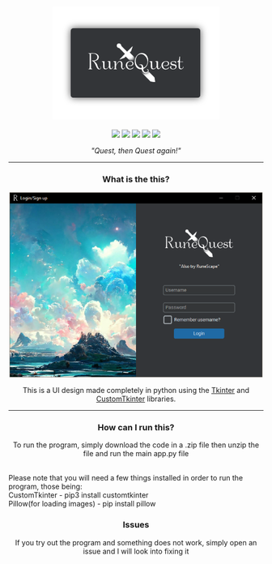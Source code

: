 <p align="center">
  <img src="github-assets/banner.png" />

  <br>
  <br>

  <!-- <img src="https://img.shields.io/badge/json-5E5C5C?style=for-the-badge&logo=json&logoColor=white" /> -->
  <img src="https://img.shields.io/badge/Python-FFD43B?style=for-the-badge&logo=python&logoColor=blue" />
  <img src="https://img.shields.io/badge/Windows-0078D6?style=for-the-badge&logo=windows&logoColor=white" />
  <img src="https://img.shields.io/badge/VSCode-0078D4?style=for-the-badge&logo=visual%20studio%20code&logoColor=white" />
  <img src="https://img.shields.io/github/issues-pr/ThatTakashi/Cyber-Runners?style=for-the-badge"/>
  <img src="https://img.shields.io/github/repo-size/ThatTakashi/Cyber-Runners?style=for-the-badge" />
  <p align="center"><i>"Quest, then Quest again!"</i></p>
  <hr>
</p>
<p align="center">
  <h3 align="center">What is the this?</h3>
  <p align="center">
    <img src="github-assets/login.png" width=500px/>
  </p>
  <p align="center">This is a UI design made completely in python using the <a href = "https://docs.python.org/3/library/tkinter.html">Tkinter</a> and <a href = "https://github.com/TomSchimansky/CustomTkinter">CustomTkinter</a> libraries.</p>
</p>
<hr>
<p align="center">
  <h3 align="center">How can I run this?</h3>
  <p align="center">To run the program, simply download the code in a .zip file then unzip the file and run the main app.py file <br><br>
  
  Please note that you will need a few things installed in order to run the program, those being:<br>
  CustomTkinter - pip3 install customtkinter<br>
  Pillow(for loading images) - pip install pillow</p>
  <h3 align="center">Issues</h3>
  <p align="center">If you try out the program and something does not work, simply open an issue and I will look into fixing it</p>
</p>

